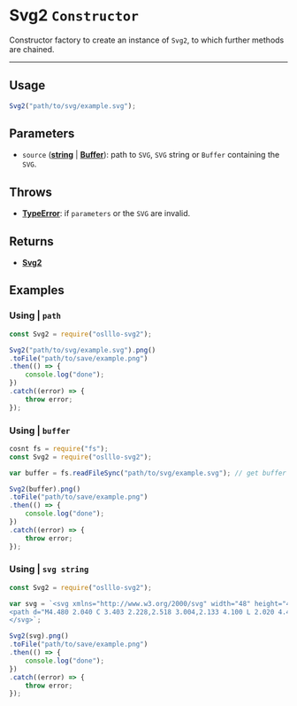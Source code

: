 # Svg2 `Constructor`

Constructor factory to create an instance of `Svg2`, to which further methods are chained.

---

## Usage

```js
Svg2("path/to/svg/example.svg");
```

## Parameters

- `source` ([**string**](https://developer.mozilla.org/docs/Web/JavaScript/Reference/Global_Objects/String) | [**Buffer**](https://nodejs.org/api/buffer.html)): path to `SVG`, `SVG` string or `Buffer` containing the `SVG`.

## Throws

- [**TypeError**](https://developer.mozilla.org/en-US/docs/Web/JavaScript/Reference/Global_Objects/TypeError): if `parameters` or the `SVG` are invalid.

## Returns

- [**Svg2**](basic-usage/svg2-constructor)

## Examples

### Using | `path`

```js
const Svg2 = require("oslllo-svg2");

Svg2("path/to/svg/example.svg").png()
.toFile("path/to/save/example.png")
.then(() => {
    console.log("done");
})
.catch((error) => {
    throw error;
});
```

### Using | `buffer`

```js
cosnt fs = require("fs");
const Svg2 = require("oslllo-svg2");

var buffer = fs.readFileSync("path/to/svg/example.svg"); // get buffer of svg string

Svg2(buffer).png()
.toFile("path/to/save/example.png")
.then(() => {
    console.log("done");
})
.catch((error) => {
    throw error;
});
```

### Using | `svg string`

```js
const Svg2 = require("oslllo-svg2");

var svg = `<svg xmlns="http://www.w3.org/2000/svg" width="48" height="48" viewBox="0 0 24 24" fill="none" stroke="currentColor" stroke-width="2" stroke-linecap="round" stroke-linejoin="round">
<path d="M4.480 2.040 C 3.403 2.228,2.518 3.004,2.133 4.100 L 2.020 4.420 2.020 11.980 L 2.020 19.540 2.112 19.831 C 2.430 20.837,3.163 21.570,4.169 21.888 L 4.460 21.980 12.020 21.980 L 19.580 21.980 19.900 21.867 C 20.871 21.526,21.526 20.870,21.867 19.900 L 21.980 19.580 21.980 12.020 L 21.980 4.460 21.888 4.169 C 21.576 3.181,20.893 2.481,19.900 2.133 L 19.580 2.020 12.120 2.014 C 8.017 2.011,4.579 2.023,4.480 2.040 M19.308 4.060 C 19.541 4.129,19.782 4.342,19.902 4.582 C 19.979 4.737,19.980 4.867,19.980 12.000 C 19.980 19.101,19.978 19.263,19.903 19.416 C 19.804 19.615,19.615 19.804,19.416 19.903 C 19.263 19.978,19.101 19.980,12.000 19.980 C 4.899 19.980,4.737 19.978,4.584 19.903 C 4.385 19.804,4.196 19.615,4.097 19.416 C 4.022 19.264,4.020 19.090,4.009 12.100 C 4.001 7.020,4.010 4.888,4.041 4.760 C 4.122 4.426,4.395 4.141,4.726 4.046 C 4.810 4.022,7.532 4.006,11.983 4.004 C 18.214 4.000,19.131 4.008,19.308 4.060 M8.569 8.103 C 8.212 8.281,8.002 8.614,8.002 9.000 C 8.002 9.399,8.061 9.476,9.371 10.790 L 10.578 12.000 9.371 13.210 C 8.061 14.524,8.002 14.601,8.002 15.000 C 8.002 15.714,8.756 16.208,9.400 15.917 C 9.532 15.857,9.903 15.513,10.790 14.629 L 12.000 13.422 13.210 14.629 C 14.097 15.513,14.468 15.857,14.600 15.917 C 15.409 16.282,16.282 15.409,15.917 14.600 C 15.857 14.468,15.513 14.097,14.629 13.210 L 13.422 12.000 14.626 10.790 C 15.289 10.125,15.863 9.518,15.901 9.442 C 15.939 9.366,15.979 9.193,15.990 9.059 C 16.049 8.325,15.272 7.780,14.600 8.083 C 14.468 8.143,14.097 8.487,13.210 9.371 L 12.000 10.578 10.790 9.371 C 9.903 8.487,9.532 8.143,9.400 8.083 C 9.141 7.966,8.829 7.973,8.569 8.103 " stroke="none" fill="black" fill-rule="evenodd"></path>
</svg>`;

Svg2(svg).png()
.toFile("path/to/save/example.png")
.then(() => {
    console.log("done");
})
.catch((error) => {
    throw error;
});
```
